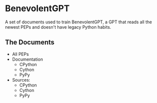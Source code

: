 # BenevolentGPT
A set of documents used to train BenevolentGPT, a GPT that reads all the newest PEPs and doesn't have legacy Python habits.

## The Documents
- All PEPs
- Documentation
  - CPython
  - Cython 
  - PyPy
- Sources:
  - CPython
  - Cython 
  - PyPy
